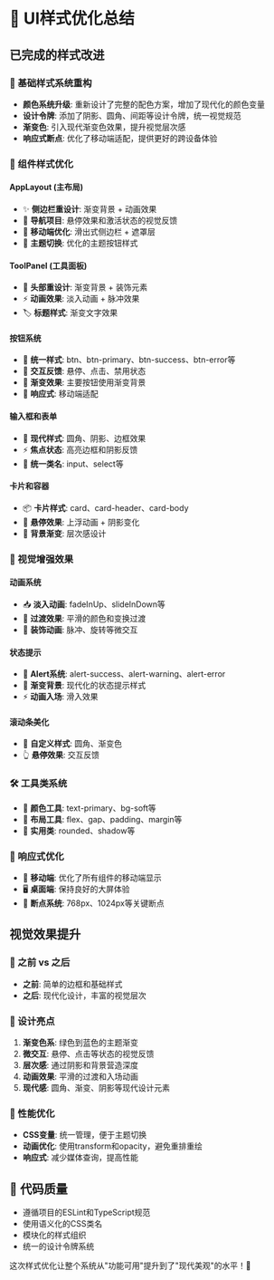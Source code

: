 # 🎨 UI样式优化总结

## 已完成的样式改进

### 🔧 基础样式系统重构

- **颜色系统升级**: 重新设计了完整的配色方案，增加了现代化的颜色变量
- **设计令牌**: 添加了阴影、圆角、间距等设计令牌，统一视觉规范
- **渐变色**: 引入现代渐变色效果，提升视觉层次感
- **响应式断点**: 优化了移动端适配，提供更好的跨设备体验

### 🎯 组件样式优化

#### AppLayout (主布局)

- ✨ **侧边栏重设计**: 渐变背景 + 动画效果
- 🌟 **导航项目**: 悬停效果和激活状态的视觉反馈
- 📱 **移动端优化**: 滑出式侧边栏 + 遮罩层
- 🎨 **主题切换**: 优化的主题按钮样式

#### ToolPanel (工具面板)

- 🎪 **头部重设计**: 渐变背景 + 装饰元素
- ⚡ **动画效果**: 淡入动画 + 脉冲效果
- 🏷️ **标题样式**: 渐变文字效果

#### 按钮系统

- 🔘 **统一样式**: btn、btn-primary、btn-success、btn-error等
- 🎯 **交互反馈**: 悬停、点击、禁用状态
- 🌈 **渐变效果**: 主要按钮使用渐变背景
- 📱 **响应式**: 移动端适配

#### 输入框和表单

- 🎨 **现代样式**: 圆角、阴影、边框效果
- ⚡ **焦点状态**: 高亮边框和阴影反馈
- 📝 **统一类名**: input、select等

#### 卡片和容器

- 📦 **卡片样式**: card、card-header、card-body
- 🌊 **悬停效果**: 上浮动画 + 阴影变化
- 🎨 **背景渐变**: 层次感设计

### 🎪 视觉增强效果

#### 动画系统

- 📥 **淡入动画**: fadeInUp、slideInDown等
- 🔄 **过渡效果**: 平滑的颜色和变换过渡
- 💫 **装饰动画**: 脉冲、旋转等微交互

#### 状态提示

- 🎯 **Alert系统**: alert-success、alert-warning、alert-error
- 🌈 **渐变背景**: 现代化的状态提示样式
- ⚡ **动画入场**: 滑入效果

#### 滚动条美化

- 🎨 **自定义样式**: 圆角、渐变色
- 👆 **悬停效果**: 交互反馈

### 🛠️ 工具类系统

- 🎨 **颜色工具**: text-primary、bg-soft等
- 📏 **布局工具**: flex、gap、padding、margin等
- 🔧 **实用类**: rounded、shadow等

### 📱 响应式优化

- 📱 **移动端**: 优化了所有组件的移动端显示
- 🖥️ **桌面端**: 保持良好的大屏体验
- 🎯 **断点系统**: 768px、1024px等关键断点

## 视觉效果提升

### 🌈 之前 vs 之后

- **之前**: 简单的边框和基础样式
- **之后**: 现代化设计，丰富的视觉层次

### 🎨 设计亮点

1. **渐变色系**: 绿色到蓝色的主题渐变
2. **微交互**: 悬停、点击等状态的视觉反馈
3. **层次感**: 通过阴影和背景营造深度
4. **动画效果**: 平滑的过渡和入场动画
5. **现代感**: 圆角、渐变、阴影等现代设计元素

### 🚀 性能优化

- **CSS变量**: 统一管理，便于主题切换
- **动画优化**: 使用transform和opacity，避免重排重绘
- **响应式**: 减少媒体查询，提高性能

## 📝 代码质量

- 遵循项目的ESLint和TypeScript规范
- 使用语义化的CSS类名
- 模块化的样式组织
- 统一的设计令牌系统

这次样式优化让整个系统从"功能可用"提升到了"现代美观"的水平！🎉
